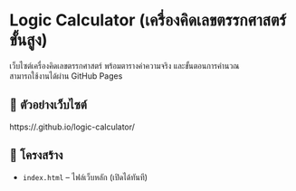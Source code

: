 # Logic Calculator (เครื่องคิดเลขตรรกศาสตร์ขั้นสูง)

เว็บไซต์เครื่องคิดเลขตรรกศาสตร์ พร้อมตารางค่าความจริง และขั้นตอนการคำนวณ  
สามารถใช้งานได้ผ่าน GitHub Pages

## 🔗 ตัวอย่างเว็บไซต์
https://<your-username>.github.io/logic-calculator/

## 📁 โครงสร้าง
- `index.html` – ไฟล์เว็บหลัก (เปิดได้ทันที)
